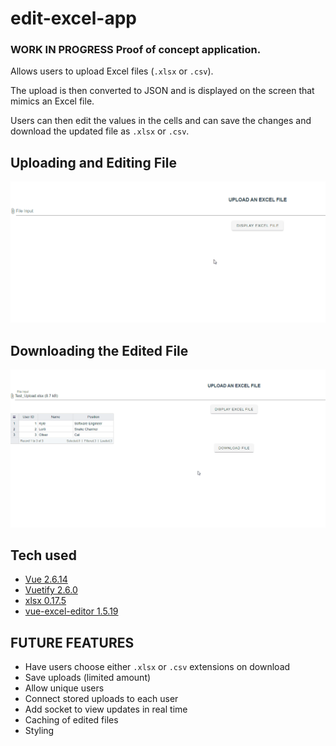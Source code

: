 # edit-excel-app
### __WORK IN PROGRESS Proof of concept application.__ 

Allows users to upload Excel files (`.xlsx` or `.csv`).

The upload is then converted to JSON and is displayed on the screen that mimics an Excel file.

Users can then edit the values in the cells and can save the changes and download the updated file as `.xlsx` or `.csv`. 


## Uploading and Editing File
![Initial Excel Edit Demo](/src/assets/edit-excel-intro.gif)

## Downloading the Edited File
![Initial Excel Download Demo](/src/assets/edit-excel-download-vid.gif)


## Tech used
- [Vue 2.6.14 ](https://v2.vuejs.org/)
- [Vuetify 2.6.0](https://v2.vuetifyjs.com/en/)
- [xlsx 0.17.5](https://www.npmjs.com/package/xlsx)
- [vue-excel-editor 1.5.19](https://www.npmjs.com/package/vue-excel-editor)

## FUTURE FEATURES
- Have users choose either `.xlsx` or `.csv` extensions on download
- Save uploads (limited amount)
- Allow unique users
- Connect stored uploads to each user
- Add socket to view updates in real time
- Caching of edited files
- Styling
